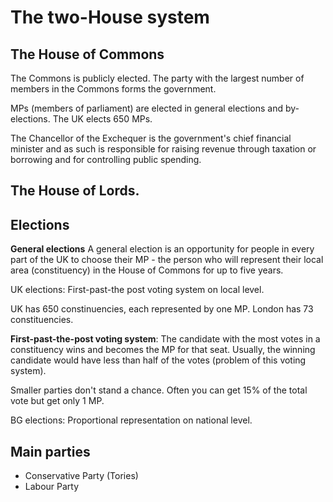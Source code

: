 

# The two-House system

## The House of Commons 

The Commons is publicly elected. The party with the largest number of members in the Commons forms the government.

MPs (members of parliament) are elected in general elections and by-elections.
The UK elects 650 MPs.


The Chancellor of the Exchequer is the government's chief financial minister and as such is responsible for raising revenue through taxation or borrowing and for controlling public spending.


## The House of Lords. 


## Elections

**General elections**
A general election is an opportunity for people in every part of the UK to choose their MP - the person who will represent their local area (constituency) in the House of Commons for up to five years.

UK elections: First-past-the post voting system on local level.

UK has 650 constinuencies, each represented by one MP. London has 73 constituencies.


**First-past-the-post voting system**: The candidate with the most votes in a constituency wins and becomes the MP for that seat. Usually, the winning candidate would have less than half of the votes (problem of this voting system).

Smaller parties don't stand a chance. Often you can get 15% of the total vote but get only 1 MP.

BG elections: Proportional representation on national level.

## Main parties

- Conservative Party (Tories)
- Labour Party 

